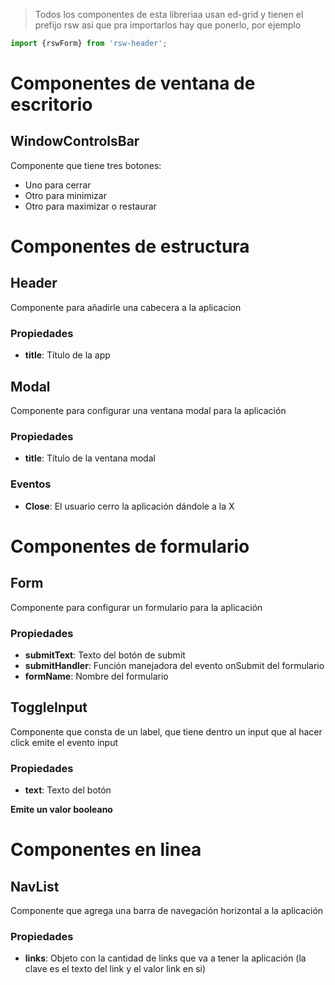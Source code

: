 > Todos los componentes de esta libreriaa usan ed-grid
y tienen el prefijo rsw asi que pra importarlos hay que
ponerlo, por ejemplo

```js
import {rswForm} from 'rsw-header';
```

# Componentes de ventana de escritorio
## WindowControlsBar
Componente que tiene tres botones:
- Uno para cerrar
- Otro para minimizar
- Otro para maximizar o restaurar

# Componentes de estructura
## Header
Componente para añadirle una cabecera a la aplicacion

### Propiedades
- **title**: Título de la app

## Modal
Componente para configurar una ventana modal para la aplicación

### Propiedades
- **title**: Título de la ventana modal

### Eventos
- **Close**: El usuario cerro la aplicación dándole a la X

# Componentes de formulario
## Form
Componente para configurar un formulario para la aplicación

### Propiedades
- **submitText**: Texto del botón de submit
- **submitHandler**: Función manejadora del evento onSubmit del formulario
- **formName**: Nombre del formulario

## ToggleInput
Componente que consta de un label, que tiene dentro un input que al hacer click emite el evento input

### Propiedades
- **text**: Texto del botón

__Emite un valor booleano__

# Componentes en linea
## NavList
Componente que agrega una barra de navegación horizontal a la aplicación

### Propiedades
- **links**: Objeto con la cantidad de links que va a tener la aplicación (la clave es el texto del link y el valor link en si)